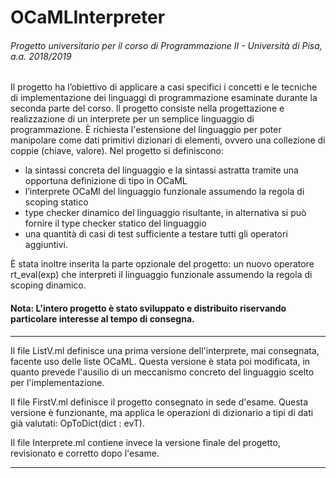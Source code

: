 # OCaMLInterpreter
###### Progetto universitario per il corso di Programmazione II - Università di Pisa, a.a. 2018/2019

Il progetto ha l’obiettivo di applicare a casi specifici i concetti e le tecniche di implementazione dei linguaggi
di programmazione esaminate durante la seconda parte del corso. 
Il progetto consiste nella progettazione e realizzazione di un interprete per un semplice linguaggio di programmazione.
È richiesta l'estensione del linguaggio per poter manipolare come dati primitivi dizionari di elementi, ovvero una collezione di coppie (chiave, valore).
Nel progetto si definiscono:
- la sintassi concreta del linguaggio e la sintassi astratta tramite una opportuna definizione di tipo in OCaML
- l’interprete OCaMl del linguaggio funzionale assumendo la regola di scoping statico
- type checker dinamico del linguaggio risultante, in alternativa si può fornire il type checker statico del linguaggio
- una quantità di casi di test sufficiente a testare tutti gli operatori aggiuntivi.

È stata inoltre inserita la parte opzionale del progetto: un nuovo operatore rt_eval(exp) che interpreti il linguaggio funzionale assumendo la regola di scoping dinamico.

#### Nota: L'intero progetto è stato sviluppato e distribuito riservando particolare interesse al tempo di consegna.
-----------------------------------------------------------------------------------------------------------------------

Il file ListV.ml definisce una prima versione dell'interprete, mai consegnata, facente uso delle liste OCaML.
Questa versione è stata poi modificata, in quanto prevede l'ausilio di un meccanismo concreto del linguaggio scelto per l'implementazione.

Il file FirstV.ml definisce il progetto consegnato in sede d'esame.
Questa versione è funzionante, ma applica le operazioni di dizionario a tipi di dati già valutati: OpToDict(dict : evT).

Il file Interprete.ml contiene invece la versione finale del progetto, revisionato e corretto dopo l'esame.

-----------------------------------------------------------------------------------------------------------------------
